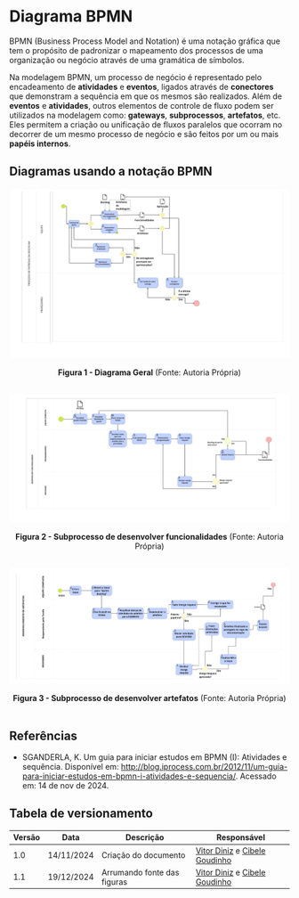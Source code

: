 # Diagrama BPMN

BPMN (Business Process Model and Notation) é uma notação gráfica que tem o propósito de padronizar o mapeamento dos processos de uma organização ou negócio através de uma gramática de símbolos.

Na modelagem BPMN, um processo de negócio é representado pelo encadeamento de **atividades** e **eventos**, ligados através de **conectores** que demonstram a sequência em que os mesmos são realizados. Além de **eventos** e **atividades**, outros elementos de controle de fluxo podem ser utilizados na modelagem como: **gateways**, **subprocessos**, **artefatos**, etc. Eles permitem a criação ou unificação de fluxos paralelos que ocorram no decorrer de um mesmo processo de negócio e são feitos por um ou mais **papéis internos**.

## Diagramas usando a notação BPMN

![Diagrama Geral](../assets/software/diagrama_geral_BPMN.jpg#zoom)

<center><b>Figura 1 - Diagrama Geral</b> (Fonte: Autoria Própria)</center>
<br>

![Subprocesso desenvolver funcionalidades](../assets/software/subprocesso_desenvolver_funcionalidades_BPMN.jpg#zoom)

<center><b>Figura 2 - Subprocesso de desenvolver funcionalidades</b> (Fonte: Autoria Própria)</center>
<br>

![Subprocesso desenvolver artefatos](../assets/software/subprocesso_desenvolver_artefatos_BPMN.jpg#zoom)

<center><b>Figura 3 - Subprocesso de desenvolver artefatos</b> (Fonte: Autoria Própria)</center>
<br>

## Referências

- SGANDERLA, K. Um guia para iniciar estudos em BPMN (I): Atividades e sequência. Disponível em: http://blog.iprocess.com.br/2012/11/um-guia-para-iniciar-estudos-em-bpmn-i-atividades-e-sequencia/. Acessado em: 14 de nov de 2024.

## Tabela de versionamento

| Versão | Data       | Descrição                   | Responsável                                                                                    |
| ------ | ---------- | --------------------------- | ---------------------------------------------------------------------------------------------- |
| 1.0    | 14/11/2024 | Criação do documento        | [Vitor Diniz](https://gitlab.com/vitordiniz25) e [Cibele Goudinho](https://gitlab.com/CibeleG) |
| 1.1    | 19/12/2024 | Arrumando fonte das figuras | [Vitor Diniz](https://gitlab.com/vitordiniz25) e [Cibele Goudinho](https://gitlab.com/CibeleG) |
